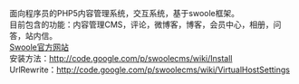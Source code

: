 面向程序员的PHP5内容管理系统，交互系统，基于swoole框架。<br />
目前包含的功能：内容管理CMS，评论，微博客，博客，会员中心，相册，问答，站内信。<br />
<a href='http://www.swoole.com/'>Swoole官方网站</a>
<br />
安装方法：http://code.google.com/p/swoolecms/wiki/Install<br />
UrlRewrite：http://code.google.com/p/swoolecms/wiki/VirtualHostSettings
